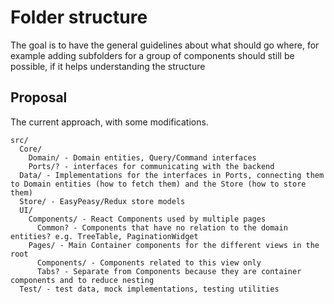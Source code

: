 # Folder structure

The goal is to have the general guidelines about what should go where, for example
adding subfolders for a group of components should still be possible, if it helps understanding the structure

## Proposal

The current approach, with some modifications.

```
src/
  Core/
    Domain/ - Domain entities, Query/Command interfaces
    Ports/? - interfaces for communicating with the backend
  Data/ - Implementations for the interfaces in Ports, connecting them to Domain entities (how to fetch them) and the Store (how to store them)
  Store/ - EasyPeasy/Redux store models
  UI/
    Components/ - React Components used by multiple pages
      Common? - Components that have no relation to the domain entities? e.g. TreeTable, PaginationWidget
    Pages/ - Main Container components for the different views in the root
      Components/ - Components related to this view only
      Tabs? - Separate from Components because they are container components and to reduce nesting
  Test/ - test data, mock implementations, testing utilities
```
